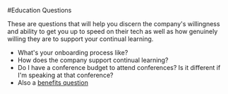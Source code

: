 #Education Questions

These are questions that will help you discern the company's willingness and ability to get you up to speed on their tech as well as how genuinely willing they are to support your continual learning.

*  What's your onboarding process like?
*  How does the company support continual learning?
*  Do I have a conference budget to attend conferences?  Is it different if I'm speaking at that conference?
  *  Also a [benefits question](benefits-questions.md)
